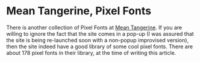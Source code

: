 # Mean Tangerine, Pixel Fonts

There is another collection of Pixel Fonts at [Mean Tangerine](http://www.meantangerine.com/). If you are willing to ignore the fact that the site comes in a pop-up (I was assured that the site is being re-launched soon with a non-popup improvised version), then the site indeed have a good library of some cool pixel fonts. There are about 178 pixel fonts in their library, at the time of writing this article.